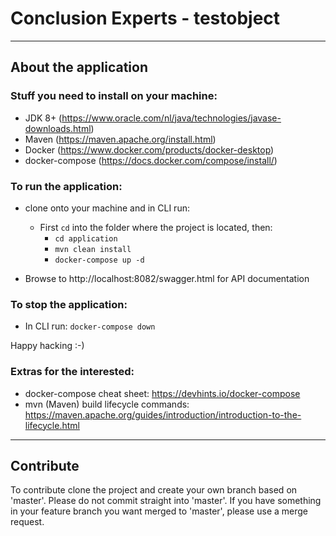 # Conclusion Experts - testobject

--------------------------------------------------------------------

## About the application

### Stuff you need to install on your machine:

- JDK 8+ (https://www.oracle.com/nl/java/technologies/javase-downloads.html)
- Maven (https://maven.apache.org/install.html)
- Docker (https://www.docker.com/products/docker-desktop)
- docker-compose (https://docs.docker.com/compose/install/)

### To run the application:

- clone onto your machine and in CLI run:

    - First `cd` into the folder where the project is located, then:
        - ```cd application```
        - ```mvn clean install```
        - ```docker-compose up -d```

- Browse to http://localhost:8082/swagger.html for API documentation

### To stop the application:

- In CLI run:
    ```docker-compose down```

Happy hacking :-) 

### Extras for the interested:

- docker-compose cheat sheet: https://devhints.io/docker-compose
- mvn (Maven) build lifecycle commands: https://maven.apache.org/guides/introduction/introduction-to-the-lifecycle.html

--------------------------------------------------------------------

## Contribute

To contribute clone the project and create your own branch based on 'master'. Please do not commit straight into 'master'. If you have something in your feature branch you want merged to 'master', please use a merge request.